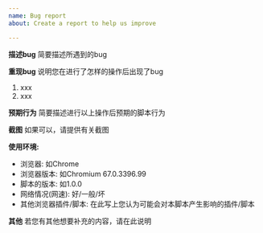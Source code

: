 ```yaml
---
name: Bug report
about: Create a report to help us improve

---
```


**描述bug**
简要描述所遇到的bug

**重现bug**
说明您在进行了怎样的操作后出现了bug
1. xxx
2. xxx

**预期行为**
简要描述进行以上操作后预期的脚本行为

**截图**
如果可以，请提供有关截图

**使用环境:**
 - 浏览器: 如Chrome
 - 浏览器版本: 如Chromium 67.0.3396.99
 - 脚本的版本: 如1.0.0
 - 网络情况(网速): 好/一般/坏
 - 其他浏览器插件/脚本: 在此写上您认为可能会对本脚本产生影响的插件/脚本

**其他**
若您有其他想要补充的内容，请在此说明
